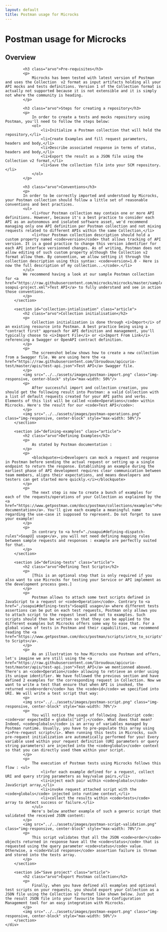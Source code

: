 ```yaml
---
layout: default
title: Postman usage for Microcks
---
```


<div class="content">
	<div class="jumbotron clearfix">
		<div class="container">
       <h1 class="page-title arvo">Postman usage for Microcks</h1>
    </div>
	</div>
	<div class="container">
    <section id="intro" class="article">
			<h2 class="arvo">Overview</h2>

			<h3 class="arvo">Pre-requisites</h3>
			<p>
				Microcks has been tested with latest version of Postman and uses the Collection  v2 format as input artifacts holding all your API mocks and tests definitions. Version 1 of the Collection format is actually not supported because it is not extensible and it is simply not where the community is heading.
			</p>

			<h3 class="arvo">Steps for creating a repository</h3>
			<p>
				In order to create a tests and mocks repository using Postman, you'll need to follow the steps below:
				<ol>
					<li>Initialize a Postman collection that will hold the repository,</li>
					<li>Create Examples and fill request parameters, headers and body,</li>
					<li>Describe associated response in terms of status, headers and body,</li>
					<li>Export the result as a JSON file using the Collection v2 format,</li>
					<li>Save the collection file into your SCM repository.</li>
				</ol>
			</p>

			<h3 class="arvo">Conventions</h3>
			<p>
			In order to be correctly imported and understood by Microcks, your Postman collection should follow a little set of reasonable conventions and best practices.
			<ul>
				<li>Your Postman collection may contain one or more API definitions. However, because it's a best practice to consider each API as an autonomous and isolated software asset, we'd recommend managing only one API definition per Postman collection and not mixing requests related to different APIs within the same Collection,</li>
				<li>Your Postman collection description should hold a custom property named <code>version</code> that allows tracking of API version. It is a good practice to change this version identifier for each API interface versionned changes. As of writing, Postman does not allow editing of such custom property although the Collection v2 format allow them. By convention, we allow setting it through the collection description using this syntax: <code>version=1.0 - Here is now the full description of my collection...</code>.</li>
			</ul>
			We recommend having a look at our sample Postman collection for <a href="https://raw.githubusercontent.com/microcks/microcks/master/samples/HelloService-soapui-project.xml">Test API</a> to fully understand and see in action those conventions.
			</p>
		</section>

		<section id="collection-intialisation" class="article">
			<h2 class="arvo">Collection initialisation</h2>
			<p>
				Collection initialization is done through <i>Import</i> of an existing resource into Postman. A best practice being using a "contract first" approach for API definition and management, you'll typically choose to <i>Import File</i> or <i>Import From Link</i> referencing a Swagger or OpenAPI contract definition.
			</p>
			<p>
				The screenshot below shows how to create a new collection from a Swagger file. We are using here the <a href="https://raw.githubusercontent.com/lbroudoux/apicurio-test/master/apis/test-api.json">Test API</a> Swagger file.
			</p>
			<img src="../../assets/images/postman-import.png" class="img-responsive, center-block" style="max-width: 50%"/>
			<p>
				After successful import and collection creation, you should get the following result into Postman: a valid Collection with a list of default requests created for your API paths and verbs. Elements of this list will be called <code>Operations</code> within Microcks. Here's the result for our <code>Test API</code>:
			</p>
			<img src="../../assets/images/postman-operations.png" class="img-responsive, center-block" style="max-width: 50%"/>
		</section>

		<section id="defining-examples" class="article">
			<h2 class="arvo">Defining Examples</h2>
			<p>
				As stated by Postman documentation :
			</p>
			<p>
				<blockquote><i>Developers can mock a request and response in Postman before sending the actual request or setting up a single endpoint to return the response. Establishing an example during the earliest phase of API development requires clear communication between team members, aligns their expectations, and means developers and testers can get started more quickly.</i></blockquote>
			</p>
			<p>
				The next step is now to create a bunch of examples for each of the requests/operations of your Collection as explained by the <a href="https://www.getpostman.com/docs/postman/collections/examples">Postman documentation</a>. You'll give each example a meaningful name regarding the use-case it supposed to represent. Do not forget to save your example!
			</p>
			<p>
				In contrary to <a href="./soapui#defining-dispatch-rules">SoapUI usage</a>, you will not need defining mapping rules between sample requests and responses : example are perfectly suited for that.
			</p>
		</section>

		<section id="defining-tests" class="article">
			<h2 class="arvo">Defining Test Scripts</h2>
			<p>
				[This is an optional step that is only required if you also want to use Microcks for testing your Service or API implement as the development process goes.]
			</p>
			<p>
			 	Postman allows to attach some test scripts defined in JavaScript to a request or <code>Operation</code>. Contrary to <a href="./soapui#defining-tests">SoapUI usage</a> where different tests assertions can be put on each test requests, Postman only allows you to attach script to the request level and not to examples. Such scripts should then be written so that they can be applied to the different examples but Microcks offers some way to ease that. For a global views of tests in Postman and their capabilities, we recommend reading the <a href="https://www.getpostman.com/docs/postman/scripts/intro_to_scripts">Introducting to Scripts</a>.
			</p>
			<p>
				As an illustration to how Microcks use Postman and offers, let's imagine we are still using the <a href="https://raw.githubusercontent.com/lbroudoux/apicurio-test/master/apis/test-api.json">Test API</a> we mentionned aboved. There's an <code>Operation</code> allowing to retrieve an order using its unique identifier. We have followed the previous section and have defined 2 examples for the corresponding request in Collection. Now we want to write a test that ensure that when API is invoked, the returned <code>order</code> has the <code>id</code> we specified into URI. We will write a test script that way:
			<p>
			<img src="../../assets/images/postman-script.png" class="img-responsive, center-block" style="max-width: 70%"/>
			<p>
				You will notice the usage of following JavaScript code: <code>var expectedId = globals["id"];</code>. What does that mean? Indeed, <code>globals</code> is an array of variables managed by Postman runtime. Usually, you have to pre-populate this array using <i>Pre-request script</i>. When running this tests in Microcks, such pre-request initialization are automatically performed for you! Every variable used within your request definition (URI parameters or query string parameters) are injected into the <code>globals</code> context so that you can directly used them within your script.
			</p>
			<p>
				The execution of Postman tests using Microcks follows this flow : <ul>
					<li>for each example defined for a request, collect URI and query string parameters as key/value pairs,</li>
					<li>inject each pair within <code>globals</code> JavaScript array,</li>
					<li>invoke request attached script with the <code>globals</code> injected into runtime context,</li>
					<li>collect the results within <code>tests</code> array to detect success or failure.</li>
				</ul>
				Here's below another example of such a generic script that validated the received JSON content:
			</p>
			<img src="../../assets/images/postman-script-validation.png" class="img-responsive, center-block" style="max-width: 70%"/>
			<p>
				This script validates that all the JSON <code>order</code> objects returned in response have all the <code>status</code> that is requested using the query parameter <code>status</code> value. Otherwise, a <code>Valid response</code> assertion failure is thrown and stored into the tests array.
			</p>
		</section>

		<section id="Save project" class="article">
			<h2 class="arvo">Export Postman collection</h2>
			<p>
				Finally, when you have defined all examples and optional test scripts on your requests, you should export your Collection as a JSON file using the Collection v2 format like shown below. Just put the result JSON file into your favourite Source Configuration Management tool for an easy integration with Microcks.
			</p>
			<img src="../../assets/images/postman-export.png" class="img-responsive, center-block" style="max-width: 50%"/>
		</section>
	</div>
</div>
